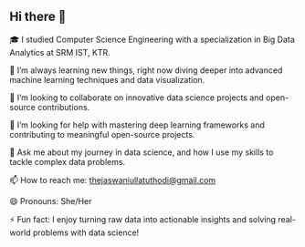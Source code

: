 ## Hi there 👋

🎓 I studied Computer Science Engineering with a specialization in Big Data Analytics at SRM IST, KTR.

🌱 I’m always learning new things, right now diving deeper into advanced machine learning techniques and data visualization.

👯 I’m looking to collaborate on innovative data science projects and open-source contributions.

🤔 I’m looking for help with mastering deep learning frameworks and contributing to meaningful open-source projects.

💬 Ask me about my journey in data science, and how I use my skills to tackle complex data problems.

📫 How to reach me: thejaswaniullatuthodi@gmail.com

😄 Pronouns: She/Her

⚡ Fun fact: I enjoy turning raw data into actionable insights and solving real-world problems with data science!



